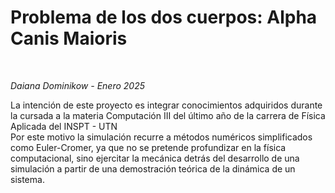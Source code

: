 <h1>Problema de los dos cuerpos: Alpha Canis Maioris</h1><br>

<i>Daiana Dominikow - Enero 2025</i><br>

La intención de este proyecto es integrar conocimientos adquiridos durante la cursada a la materia Computación III del último año de la carrera de Física Aplicada del INSPT - UTN<br>
Por este motivo la simulación recurre a métodos numéricos simplificados como Euler-Cromer, ya que no se pretende profundizar en la física computacional, sino ejercitar la mecánica detrás del desarrollo de una simulación a partir de una demostración teórica de la dinámica de un sistema.